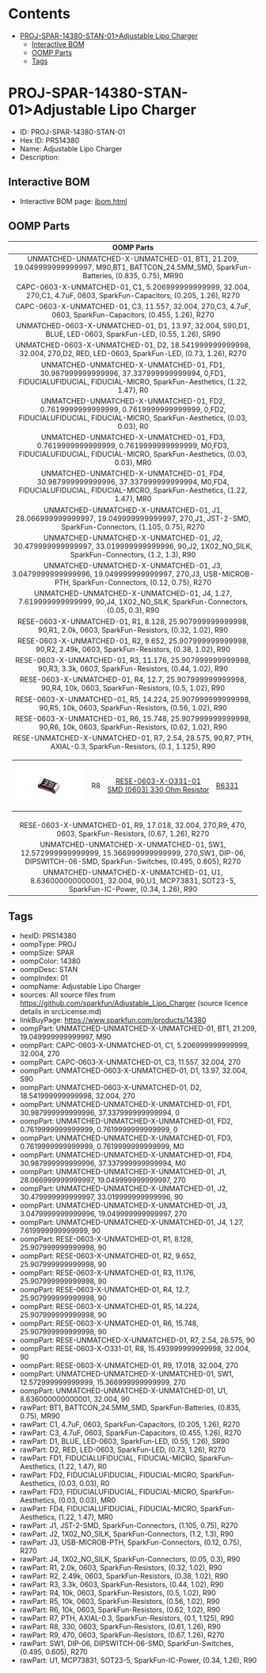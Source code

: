 



Contents
========

* [PROJ-SPAR-14380-STAN-01>Adjustable Lipo Charger](#proj-spar-14380-stan-01adjustable-lipo-charger)
	* [Interactive BOM](#interactive-bom)
	* [OOMP Parts](#oomp-parts)
	* [Tags](#tags)

# PROJ-SPAR-14380-STAN-01>Adjustable Lipo Charger

- ID: PROJ-SPAR-14380-STAN-01
- Hex ID: PRS14380
- Name: Adjustable Lipo Charger
- Description: 

## Interactive BOM

- Interactive BOM page: [ibom.html](kicad/bom/ibom.html)

## OOMP Parts
  

|OOMP Parts|
| :---: |
|UNMATCHED-UNMATCHED-X-UNMATCHED-01, BT1, 21.209, 19.049999999999997, M90,BT1, BATTCON_24.5MM_SMD, SparkFun-Batteries, (0.835, 0.75), MR90|
|CAPC-0603-X-UNMATCHED-01, C1, 5.206999999999999, 32.004, 270,C1, 4.7uF, 0603, SparkFun-Capacitors, (0.205, 1.26), R270|
|CAPC-0603-X-UNMATCHED-01, C3, 11.557, 32.004, 270,C3, 4.7uF, 0603, SparkFun-Capacitors, (0.455, 1.26), R270|
|UNMATCHED-0603-X-UNMATCHED-01, D1, 13.97, 32.004, S90,D1, BLUE, LED-0603, SparkFun-LED, (0.55, 1.26), SR90|
|UNMATCHED-0603-X-UNMATCHED-01, D2, 18.541999999999998, 32.004, 270,D2, RED, LED-0603, SparkFun-LED, (0.73, 1.26), R270|
|UNMATCHED-UNMATCHED-X-UNMATCHED-01, FD1, 30.987999999999996, 37.337999999999994, 0,FD1, FIDUCIALUFIDUCIAL, FIDUCIAL-MICRO, SparkFun-Aesthetics, (1.22, 1.47), R0|
|UNMATCHED-UNMATCHED-X-UNMATCHED-01, FD2, 0.7619999999999999, 0.7619999999999999, 0,FD2, FIDUCIALUFIDUCIAL, FIDUCIAL-MICRO, SparkFun-Aesthetics, (0.03, 0.03), R0|
|UNMATCHED-UNMATCHED-X-UNMATCHED-01, FD3, 0.7619999999999999, 0.7619999999999999, M0,FD3, FIDUCIALUFIDUCIAL, FIDUCIAL-MICRO, SparkFun-Aesthetics, (0.03, 0.03), MR0|
|UNMATCHED-UNMATCHED-X-UNMATCHED-01, FD4, 30.987999999999996, 37.337999999999994, M0,FD4, FIDUCIALUFIDUCIAL, FIDUCIAL-MICRO, SparkFun-Aesthetics, (1.22, 1.47), MR0|
|UNMATCHED-UNMATCHED-X-UNMATCHED-01, J1, 28.066999999999997, 19.049999999999997, 270,J1, JST-2-SMD, SparkFun-Connectors, (1.105, 0.75), R270|
|UNMATCHED-UNMATCHED-X-UNMATCHED-01, J2, 30.479999999999997, 33.019999999999996, 90,J2, 1X02_NO_SILK, SparkFun-Connectors, (1.2, 1.3), R90|
|UNMATCHED-UNMATCHED-X-UNMATCHED-01, J3, 3.0479999999999996, 19.049999999999997, 270,J3, USB-MICROB-PTH, SparkFun-Connectors, (0.12, 0.75), R270|
|UNMATCHED-UNMATCHED-X-UNMATCHED-01, J4, 1.27, 7.619999999999999, 90,J4, 1X02_NO_SILK, SparkFun-Connectors, (0.05, 0.3), R90|
|RESE-0603-X-UNMATCHED-01, R1, 8.128, 25.907999999999998, 90,R1, 2.0k, 0603, SparkFun-Resistors, (0.32, 1.02), R90|
|RESE-0603-X-UNMATCHED-01, R2, 9.652, 25.907999999999998, 90,R2, 2.49k, 0603, SparkFun-Resistors, (0.38, 1.02), R90|
|RESE-0603-X-UNMATCHED-01, R3, 11.176, 25.907999999999998, 90,R3, 3.3k, 0603, SparkFun-Resistors, (0.44, 1.02), R90|
|RESE-0603-X-UNMATCHED-01, R4, 12.7, 25.907999999999998, 90,R4, 10k, 0603, SparkFun-Resistors, (0.5, 1.02), R90|
|RESE-0603-X-UNMATCHED-01, R5, 14.224, 25.907999999999998, 90,R5, 10k, 0603, SparkFun-Resistors, (0.56, 1.02), R90|
|RESE-0603-X-UNMATCHED-01, R6, 15.748, 25.907999999999998, 90,R6, 10k, 0603, SparkFun-Resistors, (0.62, 1.02), R90|
|RESE-UNMATCHED-X-UNMATCHED-01, R7, 2.54, 28.575, 90,R7, PTH, AXIAL-0.3, SparkFun-Resistors, (0.1, 1.125), R90|
|<table><tr><td>![RESE-0603-X-O331-01](https://raw.githubusercontent.com/oomlout/oomlout_OOMP_parts/main/RESE-0603-X-O331-01/image_140.jpg)</td><td> R8</td><td>[RESE-0603-X-O331-01<br>SMD (0603) 330 Ohm Resistor](https://github.com/oomlout/oomlout_OOMP_parts/tree/main/RESE-0603-X-O331-01/)</td><td>[R6331](https://github.com/oomlout/oomlout_OOMP_parts/tree/main/RESE-0603-X-O331-01/)</td></tr></table>|
|RESE-0603-X-UNMATCHED-01, R9, 17.018, 32.004, 270,R9, 470, 0603, SparkFun-Resistors, (0.67, 1.26), R270|
|UNMATCHED-UNMATCHED-X-UNMATCHED-01, SW1, 12.572999999999999, 15.366999999999999, 270,SW1, DIP-06, DIPSWITCH-06-SMD, SparkFun-Switches, (0.495, 0.605), R270|
|UNMATCHED-UNMATCHED-X-UNMATCHED-01, U1, 8.636000000000001, 32.004, 90,U1, MCP73831, SOT23-5, SparkFun-IC-Power, (0.34, 1.26), R90|

## Tags

- hexID: PRS14380
- oompType: PROJ
- oompSize: SPAR
- oompColor: 14380
- oompDesc: STAN
- oompIndex: 01
- oompName: Adjustable Lipo Charger
- sources: All source files from https://github.com/sparkfun/Adjustable_Lipo_Charger (source licence details in srcLicense.md)
- linkBuyPage: https://www.sparkfun.com/products/14380
- oompPart: UNMATCHED-UNMATCHED-X-UNMATCHED-01, BT1, 21.209, 19.049999999999997, M90
- oompPart: CAPC-0603-X-UNMATCHED-01, C1, 5.206999999999999, 32.004, 270
- oompPart: CAPC-0603-X-UNMATCHED-01, C3, 11.557, 32.004, 270
- oompPart: UNMATCHED-0603-X-UNMATCHED-01, D1, 13.97, 32.004, S90
- oompPart: UNMATCHED-0603-X-UNMATCHED-01, D2, 18.541999999999998, 32.004, 270
- oompPart: UNMATCHED-UNMATCHED-X-UNMATCHED-01, FD1, 30.987999999999996, 37.337999999999994, 0
- oompPart: UNMATCHED-UNMATCHED-X-UNMATCHED-01, FD2, 0.7619999999999999, 0.7619999999999999, 0
- oompPart: UNMATCHED-UNMATCHED-X-UNMATCHED-01, FD3, 0.7619999999999999, 0.7619999999999999, M0
- oompPart: UNMATCHED-UNMATCHED-X-UNMATCHED-01, FD4, 30.987999999999996, 37.337999999999994, M0
- oompPart: UNMATCHED-UNMATCHED-X-UNMATCHED-01, J1, 28.066999999999997, 19.049999999999997, 270
- oompPart: UNMATCHED-UNMATCHED-X-UNMATCHED-01, J2, 30.479999999999997, 33.019999999999996, 90
- oompPart: UNMATCHED-UNMATCHED-X-UNMATCHED-01, J3, 3.0479999999999996, 19.049999999999997, 270
- oompPart: UNMATCHED-UNMATCHED-X-UNMATCHED-01, J4, 1.27, 7.619999999999999, 90
- oompPart: RESE-0603-X-UNMATCHED-01, R1, 8.128, 25.907999999999998, 90
- oompPart: RESE-0603-X-UNMATCHED-01, R2, 9.652, 25.907999999999998, 90
- oompPart: RESE-0603-X-UNMATCHED-01, R3, 11.176, 25.907999999999998, 90
- oompPart: RESE-0603-X-UNMATCHED-01, R4, 12.7, 25.907999999999998, 90
- oompPart: RESE-0603-X-UNMATCHED-01, R5, 14.224, 25.907999999999998, 90
- oompPart: RESE-0603-X-UNMATCHED-01, R6, 15.748, 25.907999999999998, 90
- oompPart: RESE-UNMATCHED-X-UNMATCHED-01, R7, 2.54, 28.575, 90
- oompPart: RESE-0603-X-O331-01, R8, 15.493999999999998, 32.004, 90
- oompPart: RESE-0603-X-UNMATCHED-01, R9, 17.018, 32.004, 270
- oompPart: UNMATCHED-UNMATCHED-X-UNMATCHED-01, SW1, 12.572999999999999, 15.366999999999999, 270
- oompPart: UNMATCHED-UNMATCHED-X-UNMATCHED-01, U1, 8.636000000000001, 32.004, 90
- rawPart: BT1, BATTCON_24.5MM_SMD, SparkFun-Batteries, (0.835, 0.75), MR90
- rawPart: C1, 4.7uF, 0603, SparkFun-Capacitors, (0.205, 1.26), R270
- rawPart: C3, 4.7uF, 0603, SparkFun-Capacitors, (0.455, 1.26), R270
- rawPart: D1, BLUE, LED-0603, SparkFun-LED, (0.55, 1.26), SR90
- rawPart: D2, RED, LED-0603, SparkFun-LED, (0.73, 1.26), R270
- rawPart: FD1, FIDUCIALUFIDUCIAL, FIDUCIAL-MICRO, SparkFun-Aesthetics, (1.22, 1.47), R0
- rawPart: FD2, FIDUCIALUFIDUCIAL, FIDUCIAL-MICRO, SparkFun-Aesthetics, (0.03, 0.03), R0
- rawPart: FD3, FIDUCIALUFIDUCIAL, FIDUCIAL-MICRO, SparkFun-Aesthetics, (0.03, 0.03), MR0
- rawPart: FD4, FIDUCIALUFIDUCIAL, FIDUCIAL-MICRO, SparkFun-Aesthetics, (1.22, 1.47), MR0
- rawPart: J1, JST-2-SMD, SparkFun-Connectors, (1.105, 0.75), R270
- rawPart: J2, 1X02_NO_SILK, SparkFun-Connectors, (1.2, 1.3), R90
- rawPart: J3, USB-MICROB-PTH, SparkFun-Connectors, (0.12, 0.75), R270
- rawPart: J4, 1X02_NO_SILK, SparkFun-Connectors, (0.05, 0.3), R90
- rawPart: R1, 2.0k, 0603, SparkFun-Resistors, (0.32, 1.02), R90
- rawPart: R2, 2.49k, 0603, SparkFun-Resistors, (0.38, 1.02), R90
- rawPart: R3, 3.3k, 0603, SparkFun-Resistors, (0.44, 1.02), R90
- rawPart: R4, 10k, 0603, SparkFun-Resistors, (0.5, 1.02), R90
- rawPart: R5, 10k, 0603, SparkFun-Resistors, (0.56, 1.02), R90
- rawPart: R6, 10k, 0603, SparkFun-Resistors, (0.62, 1.02), R90
- rawPart: R7, PTH, AXIAL-0.3, SparkFun-Resistors, (0.1, 1.125), R90
- rawPart: R8, 330, 0603, SparkFun-Resistors, (0.61, 1.26), R90
- rawPart: R9, 470, 0603, SparkFun-Resistors, (0.67, 1.26), R270
- rawPart: SW1, DIP-06, DIPSWITCH-06-SMD, SparkFun-Switches, (0.495, 0.605), R270
- rawPart: U1, MCP73831, SOT23-5, SparkFun-IC-Power, (0.34, 1.26), R90

